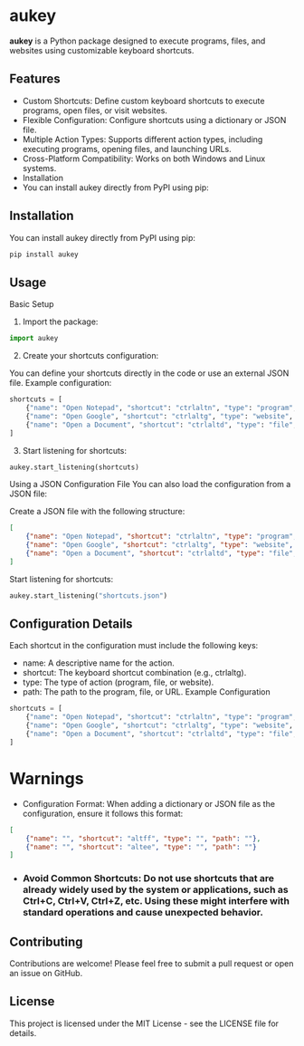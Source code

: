 # aukey
**aukey** is a Python package designed to execute programs, files, and websites using customizable keyboard shortcuts.

## Features
 - Custom Shortcuts: Define custom keyboard shortcuts to execute programs, open files, or visit websites.
 - Flexible Configuration: Configure shortcuts using a dictionary or JSON file.
 - Multiple Action Types: Supports different action types, including executing programs, opening files, and launching URLs.
 - Cross-Platform Compatibility: Works on both Windows and Linux systems.
 - Installation
 - You can install aukey directly from PyPI using pip:

## Installation
You can install aukey directly from PyPI using pip:

```bash
pip install aukey
```
## Usage
Basic Setup
 1. Import the package:
  
  ```python
  import aukey
  ```
 2. Create your shortcuts configuration:

  You can define your shortcuts directly in the code or use an external JSON file.
  Example configuration:
  
  ```python
  shortcuts = [
      {"name": "Open Notepad", "shortcut": "ctrlaltn", "type": "program", "path": "notepad.exe"},
      {"name": "Open Google", "shortcut": "ctrlaltg", "type": "website", "path": "https://www.google.com"},
      {"name": "Open a Document", "shortcut": "ctrlaltd", "type": "file", "path": "C:/path/to/document.docx"},
  ]
  ```
 3. Start listening for shortcuts:

  ```python
  aukey.start_listening(shortcuts)
  ```
Using a JSON Configuration File
You can also load the configuration from a JSON file:

Create a JSON file with the following structure:

```json
[
    {"name": "Open Notepad", "shortcut": "ctrlaltn", "type": "program", "path": "notepad.exe"},
    {"name": "Open Google", "shortcut": "ctrlaltg", "type": "website", "path": "https://www.google.com"},
    {"name": "Open a Document", "shortcut": "ctrlaltd", "type": "file", "path": "C:/path/to/document.docx"}
]
```
Start listening for shortcuts:

```python
aukey.start_listening("shortcuts.json")
```
## Configuration Details
Each shortcut in the configuration must include the following keys:

 - name: A descriptive name for the action.
 - shortcut: The keyboard shortcut combination (e.g., ctrlaltg).
 - type: The type of action (program, file, or website).
 - path: The path to the program, file, or URL.
Example Configuration

```python
shortcuts = [
    {"name": "Open Notepad", "shortcut": "ctrlaltn", "type": "program", "path": "notepad.exe"},
    {"name": "Open Google", "shortcut": "ctrlaltg", "type": "website", "path": "https://www.google.com"},
    {"name": "Open a Document", "shortcut": "ctrlaltd", "type": "file", "path": "C:/path/to/document.docx"},
]
```
# Warnings
 - Configuration Format: When adding a dictionary or JSON file as the configuration, ensure it follows this format:
 
 ```json
 [
     {"name": "", "shortcut": "altff", "type": "", "path": ""},
     {"name": "", "shortcut": "altee", "type": "", "path": ""}
 ]
 ```
 - ### Avoid Common Shortcuts: Do not use shortcuts that are already widely used by the system or applications, such as Ctrl+C, Ctrl+V, Ctrl+Z, etc. Using these might interfere with standard operations and cause unexpected behavior.

## Contributing
Contributions are welcome! Please feel free to submit a pull request or open an issue on GitHub.

## License
This project is licensed under the MIT License - see the LICENSE file for details.

